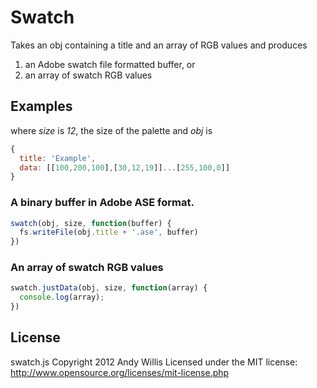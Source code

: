# Swatch

Takes an obj containing a title and an array of RGB values and produces

1. an Adobe swatch file formatted buffer, or
2. an array of swatch RGB values

## Examples

where *size* is *12*, the size of the palette
and *obj* is

```javascript
{
  title: 'Example',
  data: [[100,200,100],[30,12,19]]...[255,100,0]]
}
```

### A binary buffer in Adobe ASE format.

```javascript
swatch(obj, size, function(buffer) {
  fs.writeFile(obj.title + '.ase', buffer)
})
```

### An array of swatch RGB values

```javascript
swatch.justData(obj, size, function(array) {
  console.log(array);
})
```

## License
swatch.js Copyright 2012 Andy Willis
Licensed under the MIT license: http://www.opensource.org/licenses/mit-license.php